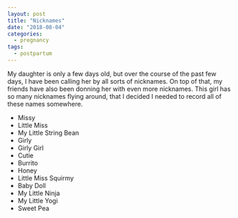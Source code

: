 ```yaml
---
layout: post
title: "Nicknames"
date: "2018-08-04"
categories:
  - pregnancy
tags:
  - postpartum
---
```


My daughter is only a few days old, but over the course of the past few days, I have been calling her by all sorts of nicknames. On top of that, my friends have also been donning her with even more nicknames. This girl has so many nicknames flying around, that I decided I needed to record all of these names somewhere.

* Missy
* Little Miss
* My Little String Bean
* Girly
* Girly Girl
* Cutie
* Burrito
* Honey
* Little Miss Squirmy
* Baby Doll
* My Little Ninja
* My Little Yogi
* Sweet Pea
